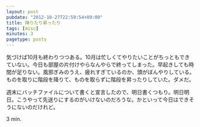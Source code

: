 ```yaml
---
layout: post
pubdate: "2012-10-27T22:59:54+09:00"
title: 降りたり昇ったり
tags: [misc]
minutes: 3
pagetype: posts
---
```

気づけば10月も終わりつつある。10月は忙しくてやりたいことがちっともできていない。今日も部屋の片付けやらなんやらで終ってしまった。早起きしても時間が足りない。風邪ぎみのうえ、疲れすぎているのか、頭がぼんやりしている。ものを取りに階段を降りて、ものを取らずに階段を昇ったりしていた。ダメだ。

週末にバッチファイルについて書くと宣言したので、明日書くつもり。明日明日。こうやって先送りにするのがいけないのだろうな。かといって今日はできそうにないのだけれど。

3 min.
